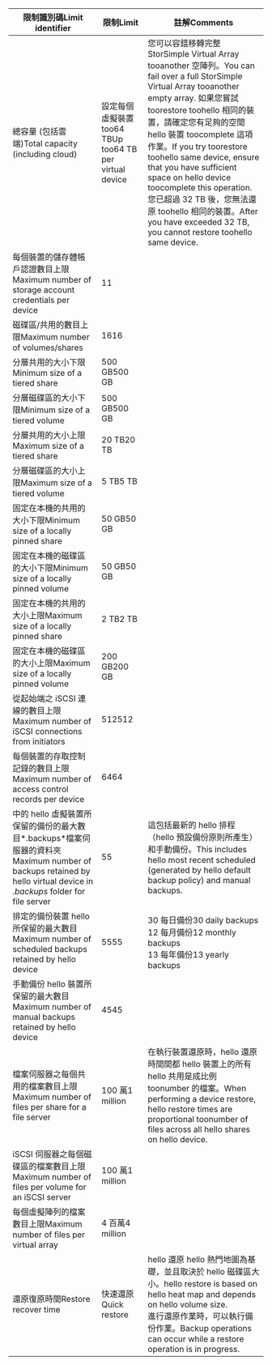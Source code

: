 

| <span data-ttu-id="ab94b-101">**限制識別碼**</span><span class="sxs-lookup"><span data-stu-id="ab94b-101">**Limit identifier**</span></span> | <span data-ttu-id="ab94b-102">**限制**</span><span class="sxs-lookup"><span data-stu-id="ab94b-102">**Limit**</span></span> | <span data-ttu-id="ab94b-103">**註解**</span><span class="sxs-lookup"><span data-stu-id="ab94b-103">**Comments**</span></span> |
| --- | --- | --- |
| <span data-ttu-id="ab94b-104">總容量 (包括雲端)</span><span class="sxs-lookup"><span data-stu-id="ab94b-104">Total capacity (including cloud)</span></span> |<span data-ttu-id="ab94b-105">設定每個虛擬裝置 too64 TB</span><span class="sxs-lookup"><span data-stu-id="ab94b-105">Up too64 TB per virtual device</span></span> |<span data-ttu-id="ab94b-106">您可以容錯移轉完整 StorSimple Virtual Array tooanother 空陣列。</span><span class="sxs-lookup"><span data-stu-id="ab94b-106">You can fail over a full StorSimple Virtual Array tooanother empty array.</span></span> <span data-ttu-id="ab94b-107">如果您嘗試 toorestore toohello 相同的裝置，請確定您有足夠的空間 hello 裝置 toocomplete 這項作業。</span><span class="sxs-lookup"><span data-stu-id="ab94b-107">If you try toorestore toohello same device, ensure that you have sufficient space on hello device toocomplete this operation.</span></span> <span data-ttu-id="ab94b-108">您已超過 32 TB 後，您無法還原 toohello 相同的裝置。</span><span class="sxs-lookup"><span data-stu-id="ab94b-108">After you have exceeded 32 TB, you cannot restore toohello same device.</span></span> |
| <span data-ttu-id="ab94b-109">每個裝置的儲存體帳戶認證數目上限</span><span class="sxs-lookup"><span data-stu-id="ab94b-109">Maximum number of storage account credentials per device</span></span> |<span data-ttu-id="ab94b-110">1</span><span class="sxs-lookup"><span data-stu-id="ab94b-110">1</span></span> | |
| <span data-ttu-id="ab94b-111">磁碟區/共用的數目上限</span><span class="sxs-lookup"><span data-stu-id="ab94b-111">Maximum number of volumes/shares</span></span> |<span data-ttu-id="ab94b-112">16</span><span class="sxs-lookup"><span data-stu-id="ab94b-112">16</span></span> | |
| <span data-ttu-id="ab94b-113">分層共用的大小下限</span><span class="sxs-lookup"><span data-stu-id="ab94b-113">Minimum size of a tiered share</span></span> |<span data-ttu-id="ab94b-114">500 GB</span><span class="sxs-lookup"><span data-stu-id="ab94b-114">500 GB</span></span> | |
| <span data-ttu-id="ab94b-115">分層磁碟區的大小下限</span><span class="sxs-lookup"><span data-stu-id="ab94b-115">Minimum size of a tiered volume</span></span> |<span data-ttu-id="ab94b-116">500 GB</span><span class="sxs-lookup"><span data-stu-id="ab94b-116">500 GB</span></span> | |
| <span data-ttu-id="ab94b-117">分層共用的大小上限</span><span class="sxs-lookup"><span data-stu-id="ab94b-117">Maximum size of a tiered share</span></span> |<span data-ttu-id="ab94b-118">20 TB</span><span class="sxs-lookup"><span data-stu-id="ab94b-118">20 TB</span></span> | |
| <span data-ttu-id="ab94b-119">分層磁碟區的大小上限</span><span class="sxs-lookup"><span data-stu-id="ab94b-119">Maximum size of a tiered volume</span></span> |<span data-ttu-id="ab94b-120">5 TB</span><span class="sxs-lookup"><span data-stu-id="ab94b-120">5 TB</span></span> | |
| <span data-ttu-id="ab94b-121">固定在本機的共用的大小下限</span><span class="sxs-lookup"><span data-stu-id="ab94b-121">Minimum size of a locally pinned share</span></span> |<span data-ttu-id="ab94b-122">50 GB</span><span class="sxs-lookup"><span data-stu-id="ab94b-122">50 GB</span></span> | |
| <span data-ttu-id="ab94b-123">固定在本機的磁碟區的大小下限</span><span class="sxs-lookup"><span data-stu-id="ab94b-123">Minimum size of a locally pinned volume</span></span> |<span data-ttu-id="ab94b-124">50 GB</span><span class="sxs-lookup"><span data-stu-id="ab94b-124">50 GB</span></span> | |
| <span data-ttu-id="ab94b-125">固定在本機的共用的大小上限</span><span class="sxs-lookup"><span data-stu-id="ab94b-125">Maximum size of a locally pinned share</span></span> |<span data-ttu-id="ab94b-126">2 TB</span><span class="sxs-lookup"><span data-stu-id="ab94b-126">2 TB</span></span> | |
| <span data-ttu-id="ab94b-127">固定在本機的磁碟區的大小上限</span><span class="sxs-lookup"><span data-stu-id="ab94b-127">Maximum size of a locally pinned volume</span></span> |<span data-ttu-id="ab94b-128">200 GB</span><span class="sxs-lookup"><span data-stu-id="ab94b-128">200 GB</span></span> | |
| <span data-ttu-id="ab94b-129">從起始端之 iSCSI 連線的數目上限</span><span class="sxs-lookup"><span data-stu-id="ab94b-129">Maximum number of iSCSI connections from initiators</span></span> |<span data-ttu-id="ab94b-130">512</span><span class="sxs-lookup"><span data-stu-id="ab94b-130">512</span></span> | |
| <span data-ttu-id="ab94b-131">每個裝置的存取控制記錄的數目上限</span><span class="sxs-lookup"><span data-stu-id="ab94b-131">Maximum number of access control records per device</span></span> |<span data-ttu-id="ab94b-132">64</span><span class="sxs-lookup"><span data-stu-id="ab94b-132">64</span></span> | |
| <span data-ttu-id="ab94b-133">中的 hello 虛擬裝置所保留的備份的最大數目*.backups*檔案伺服器的資料夾</span><span class="sxs-lookup"><span data-stu-id="ab94b-133">Maximum number of backups retained by hello virtual device in *.backups* folder for file server</span></span> |<span data-ttu-id="ab94b-134">5</span><span class="sxs-lookup"><span data-stu-id="ab94b-134">5</span></span> |<span data-ttu-id="ab94b-135">這包括最新的 hello 排程 （hello 預設備份原則所產生） 和手動備份。</span><span class="sxs-lookup"><span data-stu-id="ab94b-135">This includes hello most recent scheduled (generated by hello default backup policy) and manual backups.</span></span> |
| <span data-ttu-id="ab94b-136">排定的備份裝置 hello 所保留的最大數目</span><span class="sxs-lookup"><span data-stu-id="ab94b-136">Maximum number of scheduled backups retained by hello device</span></span> |<span data-ttu-id="ab94b-137">55</span><span class="sxs-lookup"><span data-stu-id="ab94b-137">55</span></span> |<span data-ttu-id="ab94b-138">30 每日備份</span><span class="sxs-lookup"><span data-stu-id="ab94b-138">30 daily backups</span></span><br><span data-ttu-id="ab94b-139">12 每月備份</span><span class="sxs-lookup"><span data-stu-id="ab94b-139">12 monthly backups</span></span><br><span data-ttu-id="ab94b-140">13 每年備份</span><span class="sxs-lookup"><span data-stu-id="ab94b-140">13 yearly backups</span></span> |
| <span data-ttu-id="ab94b-141">手動備份 hello 裝置所保留的最大數目</span><span class="sxs-lookup"><span data-stu-id="ab94b-141">Maximum number of manual backups retained by hello device</span></span> |<span data-ttu-id="ab94b-142">45</span><span class="sxs-lookup"><span data-stu-id="ab94b-142">45</span></span> | |
| <span data-ttu-id="ab94b-143">檔案伺服器之每個共用的檔案數目上限</span><span class="sxs-lookup"><span data-stu-id="ab94b-143">Maximum number of files per share for a file server</span></span> |<span data-ttu-id="ab94b-144">100 萬</span><span class="sxs-lookup"><span data-stu-id="ab94b-144">1 million</span></span> |<span data-ttu-id="ab94b-145">在執行裝置還原時，hello 還原時間間都 hello 裝置上的所有 hello 共用是成比例 toonumber 的檔案。</span><span class="sxs-lookup"><span data-stu-id="ab94b-145">When performing a device restore, hello restore times are proportional toonumber of files across all hello shares on hello device.</span></span> |
| <span data-ttu-id="ab94b-146">iSCSI 伺服器之每個磁碟區的檔案數目上限</span><span class="sxs-lookup"><span data-stu-id="ab94b-146">Maximum number of files per volume for an iSCSI server</span></span> |<span data-ttu-id="ab94b-147">100 萬</span><span class="sxs-lookup"><span data-stu-id="ab94b-147">1 million</span></span> | |
| <span data-ttu-id="ab94b-148">每個虛擬陣列的檔案數目上限</span><span class="sxs-lookup"><span data-stu-id="ab94b-148">Maximum number of files per virtual array</span></span> |<span data-ttu-id="ab94b-149">4 百萬</span><span class="sxs-lookup"><span data-stu-id="ab94b-149">4 million</span></span> | |
| <span data-ttu-id="ab94b-150">還原復原時間</span><span class="sxs-lookup"><span data-stu-id="ab94b-150">Restore recover time</span></span> |<span data-ttu-id="ab94b-151">快速還原</span><span class="sxs-lookup"><span data-stu-id="ab94b-151">Quick restore</span></span> |<span data-ttu-id="ab94b-152">hello 還原 hello 熱門地圖為基礎，並且取決於 hello 磁碟區大小。</span><span class="sxs-lookup"><span data-stu-id="ab94b-152">hello restore is based on hello heat map and depends on hello volume size.</span></span><br><span data-ttu-id="ab94b-153">進行還原作業時，可以執行備份作業。</span><span class="sxs-lookup"><span data-stu-id="ab94b-153">Backup operations can occur while a restore operation is in progress.</span></span> |

